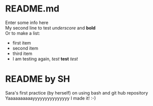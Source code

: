 # README.md
Enter some info here  
My second line to test _underscore_ and **bold**  
Or to make a list:  
- first item  
- second item  
- third item  
- I am testing again, *test* **test** _test_   
# README by SH
Sara's first practice (by herself) on using bash and git hub repository  
Yaaaaaaaaaayyyyyyyyyyyyyyy I made it! :-)
